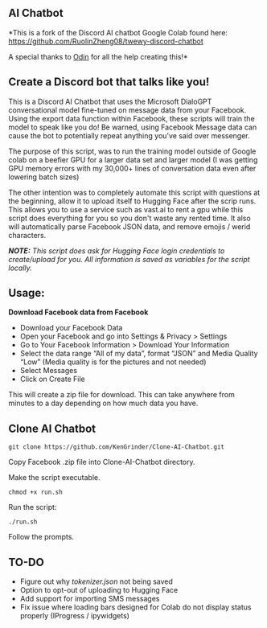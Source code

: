 

## AI Chatbot



*This is a fork of the Discord AI chatbot Google Colab found here:
https://github.com/RuolinZheng08/twewy-discord-chatbot

A special thanks to [Odin](https://github.com/odinmay) for all the help creating this!*







## Create a Discord bot that talks like you!



This is a Discord AI Chatbot that uses the Microsoft DialoGPT conversational model fine-tuned on message data from your Facebook.
Using the export data function within Facebook, these scripts will train the model to speak like you do!
Be warned, using Facebook Message data can cause the bot to potentially repeat anything you've said over messenger.


The purpose of this script, was to run the training model outside of Google colab on a beefier GPU for a larger data set and larger model (I was getting GPU memory errors with my 30,000+ lines of conversation data even after lowering batch sizes)

The other intention was to completely automate this script with questions at the beginning, allow it to upload itself to Hugging Face after the scrip runs. This allows you to use a service such as vast.ai to rent a gpu while this script does everything for you so you don't waste any rented time. It also will automatically parse Facebook JSON data, and remove emojis / werid characters.

***NOTE:** This script does ask for Hugging Face login credentials to create/upload for you. All information is saved as variables for the script locally.*




## Usage:

 **Download Facebook data from Facebook**

 - Download your Facebook Data
 - Open your Facebook and go into Settings & Privacy > Settings
 - Go to Your Facebook Information > Download Your Information
 - Select the data range “All of my data”, format “JSON” and Media
   Quality “Low” (Media quality is for the pictures and not needed)
 - Select Messages
 - Click on Create File

This will create a zip file for download. This can take anywhere from minutes to a day depending on how much data you have.


## Clone AI Chatbot

    git clone https://github.com/KenGrinder/Clone-AI-Chatbot.git

Copy Facebook .zip file into Clone-AI-Chatbot directory.

Make the script executable.

    chmod +x run.sh
    
Run the script:


    ./run.sh

Follow the prompts.




## TO-DO

 - Figure out why *tokenizer.json* not being saved
 - Option to opt-out of uploading to Hugging Face
 - Add support for importing SMS messages
 - Fix issue where loading bars designed for Colab do not display status properly (IProgress / ipywidgets)

